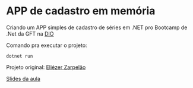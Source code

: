 # APP de cadastro em memória

Criando um APP simples de cadastro de séries em .NET pro Bootcamp de .Net da GFT na [DIO](https://web.digitalinnovation.one/home)

Comando pra executar o projeto:
```console
dotnet run
```
Projeto original: [Eliézer Zarpelão](https://github.com/elizarp)

[Slides da aula](https://github.com/elizarp/dio-dotnet-poo-lab-2/blob/master/dio-dotnet-poo-lab-2.pdf)
